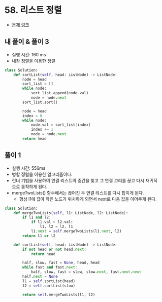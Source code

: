 # 58. 리스트 정렬

- [문제 링크](https://leetcode.com/problems/sort-list/)

## 내 풀이 & 풀이 3

- 실행 시간: 160 ms
- 내장 정렬을 이용한 정렬

```python
class Solution:
    def sortList(self, head: ListNode) -> ListNode:
        node = head
        sort_list = []
        while node:
            sort_list.append(node.val)
            node = node.next
        sort_list.sort()

        node = head
        index = 0
        while node:
            node.val = sort_list[index]
            index += 1
            node = node.next
        return head
```

## 풀이 1

- 실행 시간: 556ms
- 병합 정렬을 이용한 알고리즘이다.
- 런너 기법을 사용하여 연결 리스트의 중간을 찾고 그 연결 고리를 끊고 다시 재귀적으로 동작하게 된다.
- mergeTwoLists() 함수에서는 끊어진 두 연결 리스트를 다시 합치게 된다.
    - 항상 l1에 값이 작은 노드가 위치하게 되면서 next로 다음 값을 이어주게 된다.

```python
class Solution:
    def mergeTwoLists(self, l1: ListNode, l2: ListNode):
        if l1 and l2:
            if l1.val > l2.val:
                l1, l2 = l2, l1
            l1.next = self.mergeTwoLists(l1.next, l2)
        return l1 or l2

    def sortList(self, head: ListNode) -> ListNode:
        if not head or not head.next:
            return head

        half, slow, fast = None, head, head
        while fast and fast.next:
            half, slow, fast = slow, slow.next, fast.next.next
        half.next = None
        l1 = self.sortList(head)
        l2 = self.sortList(slow)

        return self.mergeTwoLists(l1, l2)
```
